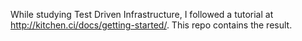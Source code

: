 While studying Test Driven Infrastructure, I followed a tutorial at <http://kitchen.ci/docs/getting-started/>. This repo contains the result.

